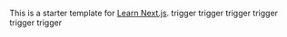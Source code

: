 This is a starter template for [Learn Next.js](https://nextjs.org/learn).
trigger
trigger
trigger
trigger
trigger
trigger
